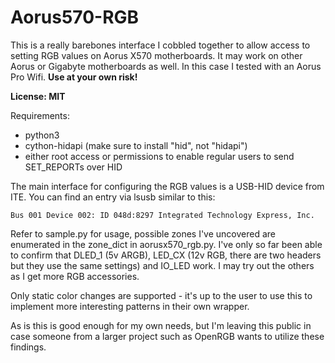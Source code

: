 # Aorus570-RGB

This is a really barebones interface I cobbled together to allow
access to setting RGB values on Aorus X570 motherboards. It may
work on other Aorus or Gigabyte motherboards as well. In this case
I tested with an Aorus Pro Wifi. **Use at your own risk!**

**License: MIT**

Requirements:
- python3
- cython-hidapi (make sure to install "hid", not "hidapi")
- either root access or permissions to enable regular users to send
SET_REPORTs over HID

The main interface for configuring the RGB values is a USB-HID device 
from ITE. You can find an entry via lsusb similar to this:

`Bus 001 Device 002: ID 048d:8297 Integrated Technology Express, Inc.`

Refer to sample.py for usage, possible zones I've uncovered are enumerated
in the zone_dict in aorusx570_rgb.py. I've only so far been able to confirm
that DLED_1 (5v ARGB), LED_CX (12v RGB, there are two headers but they use the 
same settings) and IO_LED work. I may try out the others as I get more RGB
accessories. 

Only static color changes are supported - it's up to the user to use this to 
implement more interesting patterns in their own wrapper. 

As is this is good enough for my own needs, but I'm leaving this public
in case someone from a larger project such as OpenRGB wants to utilize
these findings.
